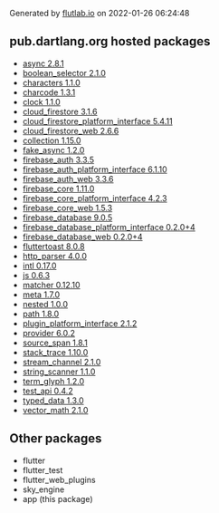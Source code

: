 Generated by [flutlab.io](https://flutlab.io) on 2022-01-26 06:24:48


## pub.dartlang.org hosted packages

 - [async 2.8.1](https://pub.dartlang.org/packages/async/versions/2.8.1)
 - [boolean_selector 2.1.0](https://pub.dartlang.org/packages/boolean_selector/versions/2.1.0)
 - [characters 1.1.0](https://pub.dartlang.org/packages/characters/versions/1.1.0)
 - [charcode 1.3.1](https://pub.dartlang.org/packages/charcode/versions/1.3.1)
 - [clock 1.1.0](https://pub.dartlang.org/packages/clock/versions/1.1.0)
 - [cloud_firestore 3.1.6](https://pub.dartlang.org/packages/cloud_firestore/versions/3.1.6)
 - [cloud_firestore_platform_interface 5.4.11](https://pub.dartlang.org/packages/cloud_firestore_platform_interface/versions/5.4.11)
 - [cloud_firestore_web 2.6.6](https://pub.dartlang.org/packages/cloud_firestore_web/versions/2.6.6)
 - [collection 1.15.0](https://pub.dartlang.org/packages/collection/versions/1.15.0)
 - [fake_async 1.2.0](https://pub.dartlang.org/packages/fake_async/versions/1.2.0)
 - [firebase_auth 3.3.5](https://pub.dartlang.org/packages/firebase_auth/versions/3.3.5)
 - [firebase_auth_platform_interface 6.1.10](https://pub.dartlang.org/packages/firebase_auth_platform_interface/versions/6.1.10)
 - [firebase_auth_web 3.3.6](https://pub.dartlang.org/packages/firebase_auth_web/versions/3.3.6)
 - [firebase_core 1.11.0](https://pub.dartlang.org/packages/firebase_core/versions/1.11.0)
 - [firebase_core_platform_interface 4.2.3](https://pub.dartlang.org/packages/firebase_core_platform_interface/versions/4.2.3)
 - [firebase_core_web 1.5.3](https://pub.dartlang.org/packages/firebase_core_web/versions/1.5.3)
 - [firebase_database 9.0.5](https://pub.dartlang.org/packages/firebase_database/versions/9.0.5)
 - [firebase_database_platform_interface 0.2.0+4](https://pub.dartlang.org/packages/firebase_database_platform_interface/versions/0.2.0+4)
 - [firebase_database_web 0.2.0+4](https://pub.dartlang.org/packages/firebase_database_web/versions/0.2.0+4)
 - [fluttertoast 8.0.8](https://pub.dartlang.org/packages/fluttertoast/versions/8.0.8)
 - [http_parser 4.0.0](https://pub.dartlang.org/packages/http_parser/versions/4.0.0)
 - [intl 0.17.0](https://pub.dartlang.org/packages/intl/versions/0.17.0)
 - [js 0.6.3](https://pub.dartlang.org/packages/js/versions/0.6.3)
 - [matcher 0.12.10](https://pub.dartlang.org/packages/matcher/versions/0.12.10)
 - [meta 1.7.0](https://pub.dartlang.org/packages/meta/versions/1.7.0)
 - [nested 1.0.0](https://pub.dartlang.org/packages/nested/versions/1.0.0)
 - [path 1.8.0](https://pub.dartlang.org/packages/path/versions/1.8.0)
 - [plugin_platform_interface 2.1.2](https://pub.dartlang.org/packages/plugin_platform_interface/versions/2.1.2)
 - [provider 6.0.2](https://pub.dartlang.org/packages/provider/versions/6.0.2)
 - [source_span 1.8.1](https://pub.dartlang.org/packages/source_span/versions/1.8.1)
 - [stack_trace 1.10.0](https://pub.dartlang.org/packages/stack_trace/versions/1.10.0)
 - [stream_channel 2.1.0](https://pub.dartlang.org/packages/stream_channel/versions/2.1.0)
 - [string_scanner 1.1.0](https://pub.dartlang.org/packages/string_scanner/versions/1.1.0)
 - [term_glyph 1.2.0](https://pub.dartlang.org/packages/term_glyph/versions/1.2.0)
 - [test_api 0.4.2](https://pub.dartlang.org/packages/test_api/versions/0.4.2)
 - [typed_data 1.3.0](https://pub.dartlang.org/packages/typed_data/versions/1.3.0)
 - [vector_math 2.1.0](https://pub.dartlang.org/packages/vector_math/versions/2.1.0)

## Other packages

 - flutter
 - flutter_test
 - flutter_web_plugins
 - sky_engine
 - app (this package)

